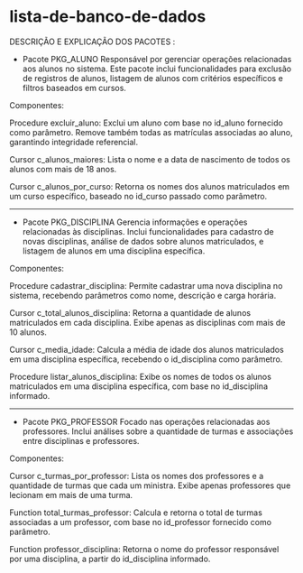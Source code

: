 # lista-de-banco-de-dados

DESCRIÇÃO E EXPLICAÇÃO DOS PACOTES :

* Pacote PKG_ALUNO
Responsável por gerenciar operações relacionadas aos alunos no sistema. Este pacote inclui funcionalidades para exclusão de registros de alunos, listagem de alunos com critérios específicos e filtros baseados em cursos.

Componentes:

Procedure excluir_aluno:
Exclui um aluno com base no id_aluno fornecido como parâmetro.
Remove também todas as matrículas associadas ao aluno, garantindo integridade referencial.

Cursor c_alunos_maiores:
Lista o nome e a data de nascimento de todos os alunos com mais de 18 anos.

Cursor c_alunos_por_curso:
Retorna os nomes dos alunos matriculados em um curso específico, baseado no id_curso passado como parâmetro.
____________________________________________________________________________________________________________________________________________________________________________________________________________

* Pacote PKG_DISCIPLINA
Gerencia informações e operações relacionadas às disciplinas. Inclui funcionalidades para cadastro de novas disciplinas, análise de dados sobre alunos matriculados, e listagem de alunos em uma disciplina específica.

Componentes:

Procedure cadastrar_disciplina:
Permite cadastrar uma nova disciplina no sistema, recebendo parâmetros como nome, descrição e carga horária.

Cursor c_total_alunos_disciplina:
Retorna a quantidade de alunos matriculados em cada disciplina. Exibe apenas as disciplinas com mais de 10 alunos.

Cursor c_media_idade:
Calcula a média de idade dos alunos matriculados em uma disciplina específica, recebendo o id_disciplina como parâmetro.

Procedure listar_alunos_disciplina:
Exibe os nomes de todos os alunos matriculados em uma disciplina específica, com base no id_disciplina informado.
____________________________________________________________________________________________________________________________________________________________________________________________________________

* Pacote PKG_PROFESSOR
Focado nas operações relacionadas aos professores. Inclui análises sobre a quantidade de turmas e associações entre disciplinas e professores.

Componentes:

Cursor c_turmas_por_professor:
Lista os nomes dos professores e a quantidade de turmas que cada um ministra. Exibe apenas professores que lecionam em mais de uma turma.

Function total_turmas_professor:
Calcula e retorna o total de turmas associadas a um professor, com base no id_professor fornecido como parâmetro.

Function professor_disciplina:
Retorna o nome do professor responsável por uma disciplina, a partir do id_disciplina informado.
